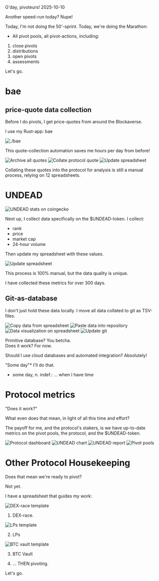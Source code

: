 G'day, pivoteurs! 2025-10-10

Another speed-run today? Nupe!

Today, I'm not doing the 50'-sprint. Today, we're doing the Marathon:

* All pivot pools, all pivot-actions, including:

1. close pivots
2. distributions
3. open pivots
4. assessments

Let's go.

# bae

## price-quote data collection

Before I do pivots, I get price-quotes from around the Blockaverse.

I use my Rust-app: bae

![`./bae`](imgs/01a-bae.png)

This quote-collection automation saves me hours per day from before!

![Archive all quotes](imgs/01b-quotes-all.png)
![Collate protocol quote](imgs/01c-quotes-protocol.png)
![Update spreadsheet](imgs/01d-spreadsheet.png)

Collating these quotes into the protocol for analysis is still a manual process, relying on 12 spreadsheets.

# UNDEAD

![UNDEAD stats on coingecko](imgs/02a-undead.png)

Next up, I collect data specifically on the $UNDEAD-token. I collect:

* rank
* price
* market cap
* 24-hour volume

Then update my spreadsheet with these values. 

![Update spreadsheet](imgs/02b-update.png)

This process is 100% manual, but the data quality is unique.

I have collected these metrics for over 300 days.

## Git-as-database

I don't just hold these data locally. I move all data collated to git as TSV-files.

![Copy data from spreadsheet](imgs/03a-copy.png)
![Paste data into repository](imgs/03b-paste.png)
![Data visualization on spreadsheet](imgs/03c-spreadsheet.png)
![Update git](imgs/03d-git.png)

Primitive database? You betcha.<br/>
Does it work? For now.

Should I use cloud databases and automated integration? Absolutely!

"Some day"* I'll do that.

* some day, n. indef.: ... when I have time

# Protocol metrics

"Does it work?"

What even does that mean, in light of all this time and effort? 

The payoff for me, and the protocol's stakers, is we have up-to-date metrics on the pivot pools, the protocol, and the $UNDEAD-token. 

![Protocol dashboard](imgs/04a-dash.png)
![UNDEAD chart](imgs/04b-undead.png)
![UNDEAD report](imgs/04c-undead-report.png)
![Pivot pools](imgs/04d-pools.png)

# Other Protocol Housekeeping

Does that mean we're ready to pivot?

Not yet.

I have a spreadsheet that guides my work:

![DEX-race template](imgs/05a-spr-dex.png)

1. DEX-race.

![LPs template](imgs/05b-spr-lps.png)

2. LPs

![BTC vault template](imgs/05c-spr-btc.png)

3. BTC Vault

4. ... THEN pivoting.

Let's go.
